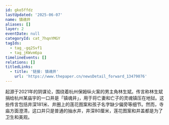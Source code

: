 ```yaml
---
id: gko5ffdz
lastUpdated: '2025-06-07'
name: 镇魂井
aliases: []
layer: 2
eventDate: null
categoryId: cat_7hqnYMGY
tagIds:
  - tag_-gq2Svf1
  - tag_jKWvm6pa
timelineEvents: []
relations: []
titledLinks:
  - title: '链接: 镇魂井'
    url: 'https://www.thepaper.cn/newsDetail_forward_13479076'
---
```

起源于2021年的阴谋论，围绕着杭州保姆纵火案的男主角林生斌。传言称林生斌捐给杭州某庙宇的一口井是「镇魂井」，用于将亡妻和亡子的灵魂镇压在地狱。这些传言包括井深181米、井圈上的莲花图案和孩子名字缺少偏旁等细节。然而，寺庙方面澄清，这口井只是普通的抽水井，井深80厘米，莲花图案和井盖都是为了卫生和美观。
